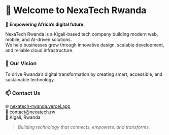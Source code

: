 # 👋 Welcome to NexaTech Rwanda

🚀 **Empowering Africa’s digital future.**

NexaTech Rwanda is a Kigali-based tech company building modern web, mobile, and AI-driven solutions.  
We help businesses grow through innovative design, scalable development, and reliable cloud infrastructure.

### 🧠 Our Vision
To drive Rwanda’s digital transformation by creating smart, accessible, and sustainable technology.

### 📫 Contact Us
🌐 [nexatech-rwanda.vercel.app](https://nexatech-rwanda.vercel.app)  
📧 contact@nexatech.rw  
📍 Kigali, Rwanda  

> _Building technology that connects, empowers, and transforms._
